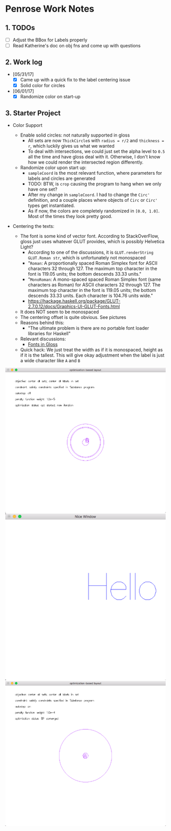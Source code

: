 # Penrose Work Notes


## 1. TODOs

- [ ] Adjust the BBox for Labels properly
- [ ] Read Katherine's doc on obj fns and come up with questions

## 2. Work log

- [05/31/17]
    - [x] Came up with a quick fix to the label centering issue
    - [x] Solid color for circles
- [06/01/17]
    - [x] Randomize color on start-up

## 3. Starter Project

- Color Support
    - Enable solid circles: not naturally supported in gloss
        - All sets are now `ThickCircle`s with `radius = r/2` and `thickness = r`, which luckily gives us what we wanted
        - To deal with intersections, we could just set the alpha level to `0.5` all the time and have gloss deal with it. Otherwise, I don't know how we could render the intersected region differently.
    - Randomize color upon start up:
        - `sampleCoord` is the most relevant function, where parameters for labels and circles are generated
        - TODO: BTW, is `crop` causing the program to hang when we only have one set?
        - After my change in `sampleCoord`. I had to change the `Circ'` definition, and a couple places where objects of `Circ` or `Circ'` types get instantiated.
        - As if now, the colors are completely randomized in `[0.0, 1.0]`. Most of the times they look pretty good. 

- Centering the texts:
    - The font is some kind of vector font. According to StackOverFlow, gloss just uses whatever GLUT provides, which is possibly Helvetica Light?
        - According to one of the discussions, it is `GLUT.renderString GLUT.Roman str`, which is unfortunately not monospaced
        - "`Roman`: A proportionally spaced Roman Simplex font for ASCII characters 32 through 127. The maximum top character in the font is 119.05 units; the bottom descends 33.33 units."
        - "`MonoRoman`: A mono-spaced spaced Roman Simplex font (same characters as Roman) for ASCII characters 32 through 127. The maximum top character in the font is 119.05 units; the bottom descends 33.33 units. Each character is 104.76 units wide."
        - https://hackage.haskell.org/package/GLUT-2.7.0.12/docs/Graphics-UI-GLUT-Fonts.html
    - It does NOT seem to be monospaced
    - The centering offset is quite obvious. See pictures
    - Reasons behind this:
        - "The ultimate problem is there are no portable font loader libraries for Haskell"
    - Relevant discussions:
        - [Fonts in Gloss](https://groups.google.com/forum/#!searchin/haskell-gloss/text$20font%7Csort:relevance/haskell-gloss/xZGRTfPXfpA/wIRVnG01WzUJ)
    - Quick hack: We just treat the width as if it is monospaced, height as if it is the tallest. This will give okay adjustment when the label is just a wide character like `A` and `B`

![ctr1](assets/work-notes-d73d7.png)
![ctr2](assets/work-notes-21a42.png)
![ctr3](assets/work-notes-4ab73.png)
